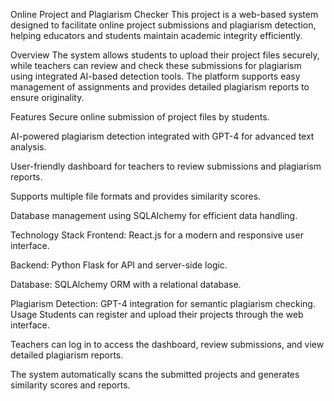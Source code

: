 Online Project and Plagiarism Checker
This project is a web-based system designed to facilitate online project submissions and plagiarism detection, helping educators and students maintain academic integrity efficiently.

Overview
The system allows students to upload their project files securely, while teachers can review and check these submissions for plagiarism using integrated AI-based detection tools. The platform supports easy management of assignments and provides detailed plagiarism reports to ensure originality.

Features
Secure online submission of project files by students.

AI-powered plagiarism detection integrated with GPT-4 for advanced text analysis.

User-friendly dashboard for teachers to review submissions and plagiarism reports.

Supports multiple file formats and provides similarity scores.

Database management using SQLAlchemy for efficient data handling.

Technology Stack
Frontend: React.js for a modern and responsive user interface.

Backend: Python Flask for API and server-side logic.

Database: SQLAlchemy ORM with a relational database.

Plagiarism Detection: GPT-4 integration for semantic plagiarism checking.
Usage
Students can register and upload their projects through the web interface.

Teachers can log in to access the dashboard, review submissions, and view detailed plagiarism reports.

The system automatically scans the submitted projects and generates similarity scores and reports.
